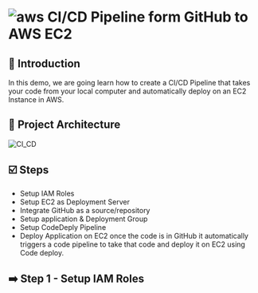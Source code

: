 # ![aws](https://github.com/julien-muke/Search-Engine-Website-using-AWS/assets/110755734/01cd6124-8014-4baa-a5fe-bd227844d263)     CI/CD Pipeline form GitHub to AWS EC2


## <a name="introduction">🤖 Introduction</a>

In this demo, we are going learn how to create a CI/CD Pipeline that takes your code from your local computer and automatically deploy on an EC2 Instance in AWS.


## <a name="design">📐 Project Architecture</a>

![CI_CD](https://github.com/julien-muke/aws_codedeploy_using_github/assets/110755734/cd6ed4f7-83f2-47c4-aa0a-af543e1493bc)


## <a name="steps">☑️ Steps</a>

* Setup IAM Roles
* Setup EC2 as Deployment Server
* Integrate GitHub as a source/repository
* Setup application & Deployment Group
* Setup CodeDeply Pipeline
* Deploy Application on EC2 once the code is in GitHub it automatically triggers a code pipeline to take that code and deploy it on EC2 using Code deploy.


## ➡️ Step 1 - Setup IAM Roles